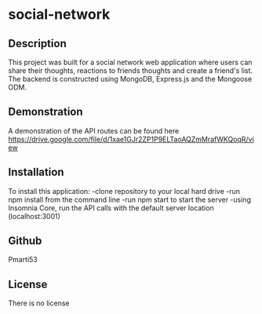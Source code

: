 # social-network

## Description
This project was built for a social network web application where users can share their thoughts, reactions to friends thoughts and create a friend's list. The backend is constructed using MongoDB, Express.js and the Mongoose ODM.

## Demonstration
A demonstration of the API routes can be found here 
https://drive.google.com/file/d/1xae1GJr2ZP1P9ELTaoAQZmMrafWKQoqR/view

## Installation 
To install this application:
-clone repository to your local hard drive
-run npm install from the command line
-run npm start to start the server
-using Insomnia Core, run the API calls with the default server location (localhost:3001)
 
## Github
Pmarti53
 
## License
There is no license
